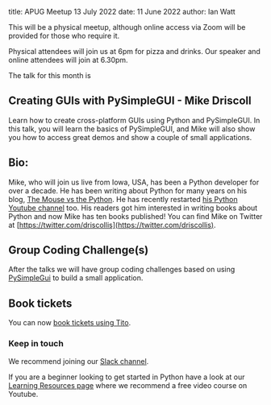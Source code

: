 title: APUG Meetup 13 July 2022
date: 11 June 2022
author: Ian Watt

This will be a physical meetup, although online access via Zoom will be provided for those who require it.

Physical attendees will join us at 6pm for pizza and drinks. Our speaker and online attendees will join at 6.30pm. 

The talk for this month is

## Creating GUIs with PySimpleGUI - Mike Driscoll

Learn how to create cross-platform GUIs using Python and PySimpleGUI. In this talk, you will learn the basics of PySimpleGUI, and Mike will also show you how to access great demos and show a couple of small applications.

## Bio:

Mike, who will join us live from Iowa, USA, has been a Python developer for over a decade. He has been writing about Python for many years on his blog, [The Mouse vs the Python](https://www.blog.pythonlibrary.org/). He has recently restarted [his Python Youtube channel](https://www.youtube.com/user/mousevspython/videos) too. His readers got him interested in writing books about Python and now Mike has ten books published! You can find Mike on Twitter at [https://twitter.com/driscollis](https://twitter.com/driscollis).


## Group Coding Challenge(s)
After the talks we will have group coding challenges based on using [PySimpleGui](https://pysimplegui.readthedocs.io/en/latest/) to build a small application. 


## Book tickets

You can now [book tickets using Tito](https://ti.to/code-the-city/apug-jul-2022).

### Keep in touch

We recommend joining our [Slack channel](https://join.slack.com/t/python-aberdeen/shared_invite/zt-gfjps8xe-M9YkWloAUL73blPovaHvFA). 

If you are a beginner looking to get started in Python have a look at our [Learning Resources page](https://pythonaberdeen.github.io/pages/learning-resources.html) where we recommend a free video course on Youtube. 
